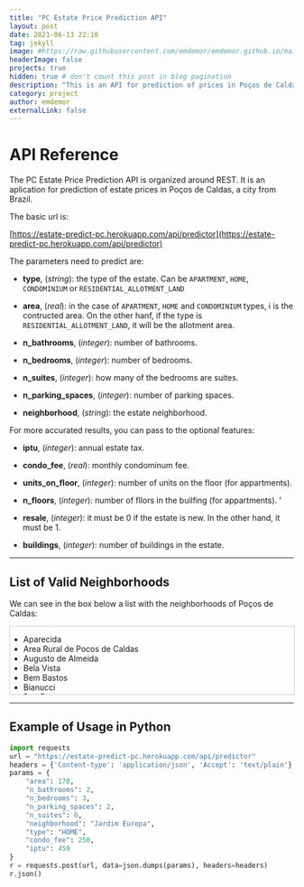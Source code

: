 ```yaml
---
title: "PC Estate Price Prediction API"
layout: post
date: 2021-06-13 22:10
tag: jekyll
image: #https://raw.githubusercontent.com/emdemor/emdemor.github.io/main/assets/images/pc.jpg
headerImage: false
projects: true
hidden: true # don't count this post in blog pagination
description: "This is an API for prediction of prices in Poços de Caldas, MG, Brazil"
category: project
author: emdemor
externalLink: false
---
```


<!-- ![Screenshot](https://raw.githubusercontent.com/sergiokopplin/indigo/gh-pages/assets/screen-shot.png) -->

# API Reference

The PC Estate Price Prediction API is organized around REST. It is an aplication for prediction of estate prices in Poços de Caldas, a city from Brazil.

The basic url is:

[https://estate-predict-pc.herokuapp.com/api/predictor](https://estate-predict-pc.herokuapp.com/api/predictor)

The parameters need to predict are:
* **type**, (*string*): the type of the estate. Can be `APARTMENT`, `HOME`, `CONDOMINIUM` or `RESIDENTIAL_ALLOTMENT_LAND`

* **area**, (*real*): in the case of `APARTMENT`, `HOME` and `CONDOMINIUM` types, i is the contructed area. On the other hanf, if the type is `RESIDENTIAL_ALLOTMENT_LAND`, it will be the allotment area.

* **n_bathrooms**, (*integer*): number of bathrooms.

* **n_bedrooms**, (*integer*): number of bedrooms.

* **n_suites**, (*integer*): how many of the bedrooms are suites.

* **n_parking_spaces**, (*integer*): number of parking spaces.

* **neighborhood**, (*string*): the estate neighborhood.

For more accurated results, you can pass to the optional features:

* **iptu**, (*integer*): annual estate tax.

* **condo_fee**, (*real*): monthly condominum fee.

* **units_on_floor**, (*integer*): number of units on the floor (for appartments).

* **n_floors**, (*integer*): number of fllors in the builfing (for appartments).
'
* **resale**, (*integer*): it must be 0 if the estate is new. In the other hand, it must be 1.

* **buildings**, (*integer*): number of buildings in the estate.

---

## List of Valid Neighborhoods
We can see in the box below a list with the neighborhoods of Poços de Caldas:

<div style="height:120px;width:100%;border:1px solid #ccc; overflow:auto;">
<ul>
<li>Aparecida</li>
<li>Area Rural de Pocos de Caldas</li>
<li>Augusto de Almeida</li>
<li>Bela Vista</li>
<li>Bem Bastos</li>
<li>Bianucci</li>
<li>Boa Esperanca</li>
<li>Boa Esperança</li>
<li>Boa Esperanca II</li>
<li>Bortolan</li>
<li>Bortolan Norte I</li>
<li>Caio Junqueira</li>
<li>Campo da Mogiana</li>
<li>Campo do Retirinho</li>
<li>Campos Elíseos</li>
<li>Cascatinha</li>
<li>Castanheiras</li>
<li>Centro</li>
<li>Chácara Alvorada</li>
<li>Chacara dos Cravos</li>
<li>Chácara dos Cravos</li>
<li>Chacara Rancho Azul</li>
<li>Condominio Pitangueiras</li>
<li>Conjunto Habitacional Eng. Pedro Afonso Junqueira</li>
<li>Conjunto Habitacional Pedro Afonso Junqueira</li>
<li>Country Club</li>
<li>Da Saude</li>
<li>Dom Bosco</li>
<li>Dom Bosco I, II, III</li>
<li>Dos Funcionários</li>
<li>Estancia Pocos de Caldas</li>
<li>Estância Poços de Caldas</li>
<li>Estância São José</li>
<li>Funcionarios</li>
<li>Funcionários</li>
<li>Gama Cruz</li>
<li>Gato Preto</li>
<li>Jardim Aeroporto</li>
<li>Jardim Amaryllis</li>
<li>Jardim America</li>
<li>Jardim América</li>
<li>Jardim Bandeirantes</li>
<li>Jardim Bela Vista</li>
<li>Jardim Brasil</li>
<li>Jardim Campos Elísios</li>
<li>Jardim Carolina</li>
<li>Jardim Cascatinha</li>
<li>Jardim Centenario</li>
<li>Jardim Centenário</li>
<li>Jardim Country Club</li>
<li>Jardim Daniele</li>
<li>Jardim Das Acácias</li>
<li>Jardim das Amaryllis</li>
<li>Jardim das Azáleas</li>
<li>Jardim Das Azaléias</li>
<li>Jardim Das Hortênsias</li>
<li>Jardim das Hortênsias</li>
<li>Jardim Del Rey</li>
<li>Jardim do Contorno</li>
<li>Jardim do Ginasio</li>
<li>Jardim dos Estados</li>
<li>Jardim dos Manacas</li>
<li>Jardim dos Manacás</li>
<li>Jardim Doutor Ottoni</li>
<li>Jardim Elvira Dias</li>
<li>Jardim Esmeralda</li>
<li>Jardim Esperança</li>
<li>Jardim Europa</li>
<li>Jardim Filipino</li>
<li>Jardim Formosa</li>
<li>Jardim Ginásio</li>
<li>Jardim Ipê</li>
<li>Jardim Itamaraty I</li>
<li>Jardim Itamaraty I, II, III, IV e V</li>
<li>Jardim Itamaraty II</li>
<li>Jardim Itamaraty III</li>
<li>Jardim Itamaraty V</li>
<li>Jardim Kennedy</li>
<li>Jardim Kennedy I e II</li>
<li>Jardim Monte Almo</li>
<li>Jardim Nova Aparecida</li>
<li>Jardim Novo Mundo</li>
<li>Jardim Ottoni</li>
<li>Jardim Paraíso</li>
<li>Jardim Philadelphia</li>
<li>Jardim Philadélphia</li>
<li>Jardim Philadelphia II</li>
<li>Jardim Planalto</li>
<li>Jardim Quisisana</li>
<li>Jardim Regina</li>
<li>Jardim Santa Augusta</li>
<li>Jardim Santa Lúcia</li>
<li>Jardim Santa Margarida</li>
<li>Jardim Santa Rita</li>
<li>Jardim Santa Rosalia</li>
<li>Jardim São Bento</li>
<li>Jardim Sao Jorge</li>
<li>Jardim São Paulo</li>
<li>Jardim Vitoria</li>
<li>Jardim Vitória</li>
<li>Jardim Vitoria Iv</li>
<li>Jardim Vitoria V</li>
<li>João Pinheiro</li>
<li>José Carlos</li>
<li>Loteamento Caldense</li>
<li>Loteamento Jardim Nova Europa</li>
<li>Loteamento Nova Primavera</li>
<li>Loteamento Residencial Santa Clara II</li>
<li>Loteamento Vila Flora II</li>
<li>Marçal Santos</li>
<li>Marçal Santos </li>
<li>Marco Divisório</li>
<li>Monte Almo</li>
<li>Monte Verde</li>
<li>Morada das Flores</li>
<li>Morada Dos Pássaros</li>
<li>Morada dos Pássaros</li>
<li>Nossa Senhora Aparecida</li>
<li>Nossa Senhora da Saúde</li>
<li>Nova Aparecida</li>
<li>Nova Aurora</li>
<li>Panorama</li>
<li>Parque das Nações</li>
<li>Parque Manuel Marques</li>
<li>Parque Nova Aurora</li>
<li>Parque Pinheiros</li>
<li>Parque Primavera</li>
<li>Parque San Carlo</li>
<li>Parque São Sebastião </li>
<li>Parque Véu das Noivas</li>
<li>Ponte Coberta</li>
<li>Ponte Preta</li>
<li>Pqe Nações</li>
<li>Residencial Greenville</li>
<li>Residencial Mantiqueira</li>
<li>Residencial Morumbi</li>
<li>Residencial Paineiras</li>
<li>Residencial Pitangueiras</li>
<li>Residencial Portal do Sol</li>
<li>Residencial Santa Clara</li>
<li>Residencial São Bernardo</li>
<li>Residencial Summer Ville</li>
<li>Residencial Torre</li>
<li>Residencial Veredas</li>
<li>Santa Angela</li>
<li>Santa Ângela</li>
<li>Santa Angela IV</li>
<li>Santa Augusta</li>
<li>Santa Emilia</li>
<li>Santa Emília</li>
<li>Santa Helena</li>
<li>Santa Lucia</li>
<li>Santa Lúcia</li>
<li>Santa Margarida</li>
<li>Santa Maria</li>
<li>Santa Rosália</li>
<li>Santa Teresa</li>
<li>Santana</li>
<li>Santana do Pedregal</li>
<li>Santo André</li>
<li>São Benedito</li>
<li>São Geraldo</li>
<li>São João</li>
<li>São Jorge</li>
<li>São José</li>
<li>São Sebastião</li>
<li>Vale das Antas</li>
<li>Vila Bela</li>
<li>Vila Cruz</li>
<li>Vila Fátima</li>
<li>Vila Flora</li>
<li>Vila Guaporé</li>
<li>Vila Iguatimara</li>
<li>Vila Iguatimara e Fatima</li>
<li>Vila Jose Carlos</li>
<li>Vila Líder</li>
<li>Vila Matilde</li>
<li>Vila Menezes</li>
<li>Vila Miglioranzi</li>
<li>Vila Nossa Senhora de Fatima</li>
<li>Vila Nova</li>
<li>Vila Olímpica</li>
<li>Vila Rica</li>
<li>Vila Togni</li>
<li>Vila Verde</li>
<li>Village São Luís</li>
<li>Village São Luiz</li>
</ul>
</div>

---

## Example of Usage in Python
``` python
import requests
url = "https://estate-predict-pc.herokuapp.com/api/predictor"
headers = {'Content-type': 'application/json', 'Accept': 'text/plain'}
params = {
    "area": 170,
    "n_bathrooms": 2,
    "n_bedrooms": 3,
    "n_parking_spaces": 2,
    "n_suites": 0,
    "neighborhood": "Jardim Europa",
    "type": "HOME",
    "condo_fee": 250,
    "iptu": 450
}
r = requests.post(url, data=json.dumps(params), headers=headers)
r.json()
```
